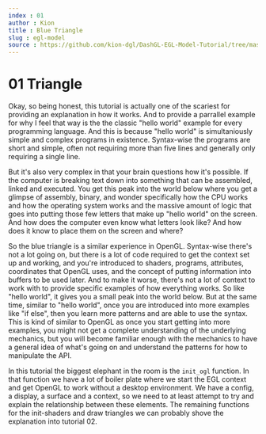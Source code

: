 ```yaml
---
index : 01
author : Kion
title : Blue Triangle
slug : egl-model
source : https://github.com/kion-dgl/DashGL-EGL-Model-Tutorial/tree/master/01_triangle
---
```

# 01 Triangle

Okay, so being honest, this tutorial is actually one of the scariest for 
providing an explanation in how it works. And to provide a parrallel example
for why I feel that way is the the classic "hello world" example for 
every programming language. And this is because "hello world" is simultaniously
simple and complex programs in existence. Syntax-wise the programs are short
and simple, often not requiring more than five lines and generally only requiring
a single line.

But it's also very complex in that your brain questions how it's possible. If
the computer is breaking text down into something that can be assembled, linked
and executed. You get this peak into the world below where you get a glimpse of
assembly, binary, and wonder specifically how the CPU works and how the operating
system works and the massive amount of logic that goes into putting those few
letters that make up "hello world" on the screen. And how does the computer even
know what letters look like? And how does it know to place them on the screen and
where?

So the blue triangle is a similar experience in OpenGL. Syntax-wise there's not a
lot going on, but there is a lot of code required to get the context set up and
working, and you're introduced to shaders, programs, attributes, coordinates that
OpenGL uses, and the concept of putting information into buffers to be used later.
And to make it worse, there's not a lot of context to work with to provide specific
examples of how everything works. So like "hello world", it gives you a small peak
into the world below. But at the same time, similar to "hello world", once you
are introduced into more examples like "if else", then you learn more patterns
and are able to use the syntax. This is kind of similar to OpenGL as once you start
getting into more examples, you might not get a complete understanding of the
underlying mechanics, but you will become familiar enough with the mechanics to
have a general idea of what's going on and understand the patterns for how to
manipulate the API.

In this tutorial the biggest elephant in the room is the ```init_ogl``` function.
In that function we have a lot of boiler plate where we start the EGL context
and get OpenGL to work without a desktop environment. We have a config, a display,
a surface and a context, so we need to at least attempt to try and explain the
relationship between these elements. The remaining functions for the init-shaders
and draw triangles we can probably shove the explanation into tutorial 02.
